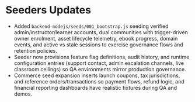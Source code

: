 # Seeders Updates

- Added `backend-nodejs/seeds/001_bootstrap.js` seeding verified admin/instructor/learner accounts, dual communities with trigger-driven owner enrolment, asset lifecycle telemetry, ebook progress, domain events, and active vs stale sessions to exercise governance flows and retention policies.
- Seeder now provisions feature flag definitions, audit history, and runtime configuration entries (support contact, admin escalation channels, live classroom ceilings) so QA environments mirror production governance.
- Commerce seed expansion inserts launch coupons, tax jurisdictions, and reference orders/transactions so payment flows, refund logic, and financial reporting dashboards have realistic fixtures during QA and demos.
